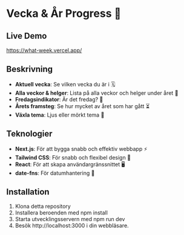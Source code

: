 # Vecka & År Progress 📅

## Live Demo

https://what-week.vercel.app/

## Beskrivning

- **Aktuell vecka**: Se vilken vecka du är i 🗓️
- **Alla veckor & helger**: Lista på alla veckor och helger under året 📅
- **Fredagsindikator**: Är det fredag? 🎉
- **Årets framsteg**: Se hur mycket av året som har gått ⏳
- **Växla tema**: Ljus eller mörkt tema 🌙

## Teknologier

- **Next.js**: För att bygga snabb och effektiv webbapp ⚡
- **Tailwind CSS**: För snabb och flexibel design 🎨
- **React**: För att skapa användargränssnittet 🖥️
- **date-fns**: För datumhantering 📅

## Installation

1. Klona detta repository
2. Installera beroenden med npm install
3. Starta utvecklingsservern med npm run dev
4. Besök http://localhost:3000 i din webbläsare.
